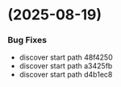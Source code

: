 #  (2025-08-19)


### Bug Fixes

* discover start path 48f4250
* discover start path a3425fb
* discover start path d4b1ec8



